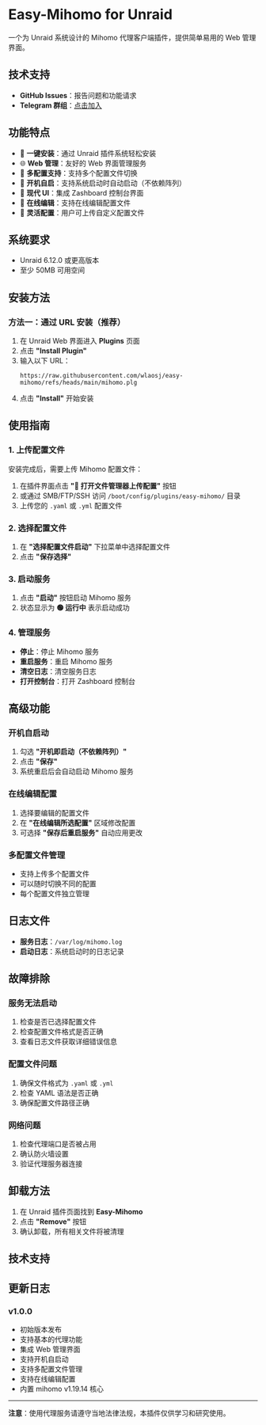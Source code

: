 # Easy-Mihomo for Unraid

一个为 Unraid 系统设计的 Mihomo 代理客户端插件，提供简单易用的 Web 管理界面。

## 技术支持

- **GitHub Issues**：报告问题和功能请求
- **Telegram 群组**：[点击加入](https://t.me/+7jcTMePlNVwwZjg1)

## 功能特点

- 🚀 **一键安装**：通过 Unraid 插件系统轻松安装
- 🌐 **Web 管理**：友好的 Web 界面管理服务
- 📁 **多配置支持**：支持多个配置文件切换
- 🔄 **开机自启**：支持系统启动时自动启动（不依赖阵列）
- 🎨 **现代 UI**：集成 Zashboard 控制台界面
- 📝 **在线编辑**：支持在线编辑配置文件
- 🔧 **灵活配置**：用户可上传自定义配置文件

## 系统要求

- Unraid 6.12.0 或更高版本
- 至少 50MB 可用空间

## 安装方法

### 方法一：通过 URL 安装（推荐）

1. 在 Unraid Web 界面进入 **Plugins** 页面
2. 点击 **"Install Plugin"**
3. 输入以下 URL：
   ```
   https://raw.githubusercontent.com/wlaosj/easy-mihomo/refs/heads/main/mihomo.plg
   ```
4. 点击 **"Install"** 开始安装


## 使用指南

### 1. 上传配置文件

安装完成后，需要上传 Mihomo 配置文件：

1. 在插件界面点击 **"📂 打开文件管理器上传配置"** 按钮
2. 或通过 SMB/FTP/SSH 访问 `/boot/config/plugins/easy-mihomo/` 目录
3. 上传您的 `.yaml` 或 `.yml` 配置文件

### 2. 选择配置文件

1. 在 **"选择配置文件启动"** 下拉菜单中选择配置文件
2. 点击 **"保存选择"**

### 3. 启动服务

1. 点击 **"启动"** 按钮启动 Mihomo 服务
2. 状态显示为 **🟢 运行中** 表示启动成功

### 4. 管理服务

- **停止**：停止 Mihomo 服务
- **重启服务**：重启 Mihomo 服务
- **清空日志**：清空服务日志
- **打开控制台**：打开 Zashboard 控制台

## 高级功能

### 开机自启动

1. 勾选 **"开机即启动（不依赖阵列）"**
2. 点击 **"保存"**
3. 系统重启后会自动启动 Mihomo 服务

### 在线编辑配置

1. 选择要编辑的配置文件
2. 在 **"在线编辑所选配置"** 区域修改配置
3. 可选择 **"保存后重启服务"** 自动应用更改

### 多配置文件管理

- 支持上传多个配置文件
- 可以随时切换不同的配置
- 每个配置文件独立管理

## 日志文件

- **服务日志**：`/var/log/mihomo.log`
- **启动日志**：系统启动时的日志记录

## 故障排除

### 服务无法启动

1. 检查是否已选择配置文件
2. 检查配置文件格式是否正确
3. 查看日志文件获取详细错误信息

### 配置文件问题

1. 确保文件格式为 `.yaml` 或 `.yml`
2. 检查 YAML 语法是否正确
3. 确保配置文件路径正确

### 网络问题

1. 检查代理端口是否被占用
2. 确认防火墙设置
3. 验证代理服务器连接

## 卸载方法

1. 在 Unraid 插件页面找到 **Easy-Mihomo**
2. 点击 **"Remove"** 按钮
3. 确认卸载，所有相关文件将被清理

## 技术支持

## 更新日志

### v1.0.0
- 初始版本发布
- 支持基本的代理功能
- 集成 Web 管理界面
- 支持开机自启动
- 支持多配置文件管理
- 支持在线编辑配置
- 内置 mihomo v1.19.14 核心

---

**注意**：使用代理服务请遵守当地法律法规，本插件仅供学习和研究使用。
